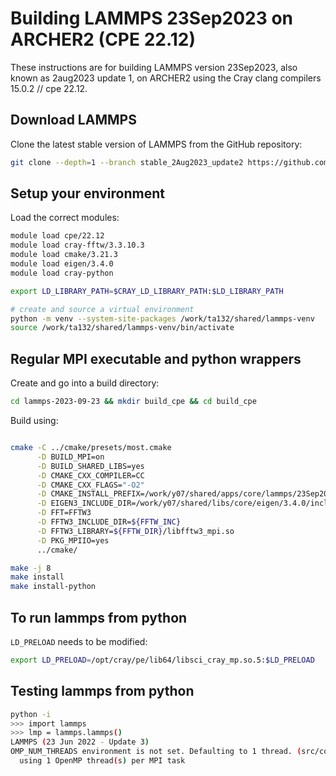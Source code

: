 Building LAMMPS 23Sep2023 on ARCHER2 (CPE 22.12)
================================================

These instructions are for building LAMMPS version 23Sep2023, also known as 2aug2023 update 1, on ARCHER2 using the Cray clang compilers 15.0.2 // cpe 22.12.

Download LAMMPS
---------------

Clone the latest stable version of LAMMPS from the GitHub repository:

```bash
git clone --depth=1 --branch stable_2Aug2023_update2 https://github.com/lammps/lammps.git lammps-2023-09-23
```

Setup your environment
----------------------

Load the correct modules:

```bash
module load cpe/22.12
module load cray-fftw/3.3.10.3
module load cmake/3.21.3
module load eigen/3.4.0
module load cray-python

export LD_LIBRARY_PATH=$CRAY_LD_LIBRARY_PATH:$LD_LIBRARY_PATH

# create and source a virtual environment
python -m venv --system-site-packages /work/ta132/shared/lammps-venv
source /work/ta132/shared/lammps-venv/bin/activate
```

Regular MPI executable and python wrappers
------------------------------------------

Create and go into a build directory:

```bash
cd lammps-2023-09-23 && mkdir build_cpe && cd build_cpe
```

Build using:

```bash

cmake -C ../cmake/presets/most.cmake                                       \
      -D BUILD_MPI=on                                                      \
      -D BUILD_SHARED_LIBS=yes                                             \
      -D CMAKE_CXX_COMPILER=CC                                             \
      -D CMAKE_CXX_FLAGS="-O2"                                             \
      -D CMAKE_INSTALL_PREFIX=/work/y07/shared/apps/core/lammps/23Sep2023  \
      -D EIGEN3_INCLUDE_DIR=/work/y07/shared/libs/core/eigen/3.4.0/include \
      -D FFT=FFTW3                                                         \
      -D FFTW3_INCLUDE_DIR=${FFTW_INC}                                     \
      -D FFTW3_LIBRARY=${FFTW_DIR}/libfftw3_mpi.so                         \
      -D PKG_MPIIO=yes                                                     \
      ../cmake/

make -j 8
make install
make install-python
```

To run lammps from python
-------------------------

`LD_PRELOAD` needs to be modified:

```bash
export LD_PRELOAD=/opt/cray/pe/lib64/libsci_cray_mp.so.5:$LD_PRELOAD
```

Testing lammps from python
--------------------------

```bash
python -i
>>> import lammps
>>> lmp = lammps.lammps()
LAMMPS (23 Jun 2022 - Update 3)
OMP_NUM_THREADS environment is not set. Defaulting to 1 thread. (src/comm.cpp:98)
  using 1 OpenMP thread(s) per MPI task
```
